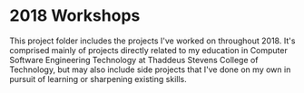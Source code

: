 # 2018 Workshops

This project folder includes the projects I've worked on throughout 2018. It's comprised mainly of projects directly related to my education in Computer Software Engineering Technology at Thaddeus Stevens College of Technology, but may also include side projects that I've done on my own in pursuit of learning or sharpening existing skills.
